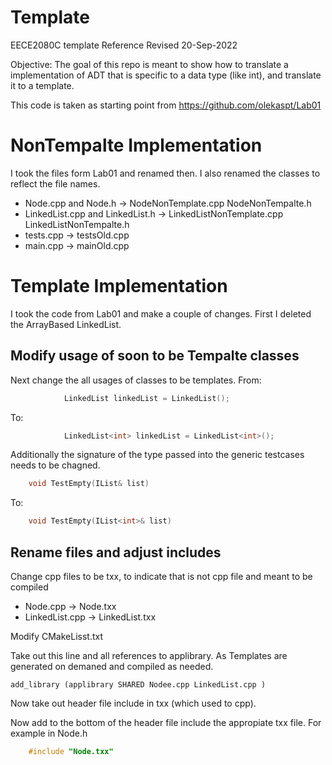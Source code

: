 # Template

EECE2080C template Reference
Revised 20-Sep-2022

Objective: The goal of this repo is meant to show how to translate a implementation of ADT that is specific to a data type (like int), and translate it to a template.

This code is taken as starting point from https://github.com/olekaspt/Lab01

# NonTempalte Implementation
I took the files form Lab01 and renamed then.  I also renamed the classes to reflect the file names.

* Node.cpp and Node.h -> NodeNonTemplate.cpp NodeNonTempalte.h
* LinkedList.cpp and LinkedList.h -> LinkedListNonTemplate.cpp LinkedListNonTempalte.h
* tests.cpp -> testsOld.cpp  
* main.cpp -> mainOld.cpp


# Template Implementation

I took the code from Lab01 and make a couple of changes.  First I deleted the ArrayBased LinkedList.  

## Modify usage of soon to be Tempalte classes

Next change the all usages of classes to be templates.
From:
```cpp
			LinkedList linkedList = LinkedList();

```
To:
```cpp
			LinkedList<int> linkedList = LinkedList<int>();
```
Additionally the signature of the type passed into the generic testcases needs to be chagned.
```cpp
    void TestEmpty(IList& list)
```
To:
```cpp
    void TestEmpty(IList<int>& list)
```

## Rename files and adjust includes
Change cpp files to be txx, to indicate that is not cpp file and meant to be compiled

* Node.cpp  -> Node.txx
* LinkedList.cpp -> LinkedList.txx

Modify CMakeLisst.txt

Take out this line and all references to applibrary.  As Templates are generated on demaned and compiled as needed.
```
add_library (applibrary SHARED Nodee.cpp LinkedList.cpp )
```

Now take out header file include in txx (which used to cpp).

Now add to the bottom of the header file include the appropiate txx file.  For example in Node.h
```cpp
    #include "Node.txx"
```



